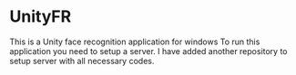 # UnityFR
This is a Unity face recognition application for windows
To run this application you need to setup a server.
I have added another repository to setup server with all necessary codes.
